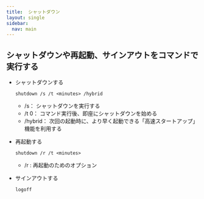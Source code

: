 ```yaml
---
title:  シャットダウン
layout: single
sidebar:
  nav: main
---
```

## シャットダウンや再起動、サインアウトをコマンドで実行する

* シャットダウンする

  ```
  shutdown /s /t <minutes> /hybrid
  ```

  * /s： シャットダウンを実行する
  * /t 0： コマンド実行後、即座にシャットダウンを始める
  * /hybrid： 次回の起動時に、より早く起動できる「高速スタートアップ」機能を利用する


* 再起動する

  ```
  shutdown /r /t <minutes>
  ```

  * /r : 再起動のためのオプション


* サインアウトする

  ```
  logoff
  ```
